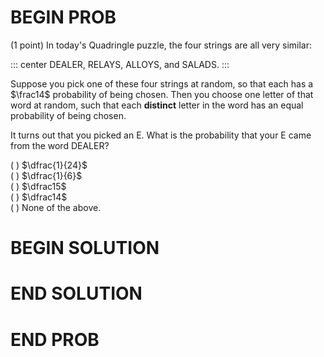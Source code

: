 # BEGIN PROB

(1 point) In today's Quadringle puzzle, the four strings are all very
similar:

::: center
DEALER, RELAYS, ALLOYS, and SALADS.
:::

Suppose you pick one of these four strings at random, so that each has a
$\frac14$ probability of being chosen. Then you choose one letter of
that word at random, such that each **distinct** letter in the word has
an equal probability of being chosen.

It turns out that you picked an E. What is the probability that your E
came from the word DEALER?

( ) $\dfrac{1}{24}$\
( ) $\dfrac{1}{6}$\
( ) $\dfrac15$\
( ) $\dfrac14$\
( ) None of the above.

# BEGIN SOLUTION

# END SOLUTION

# END PROB